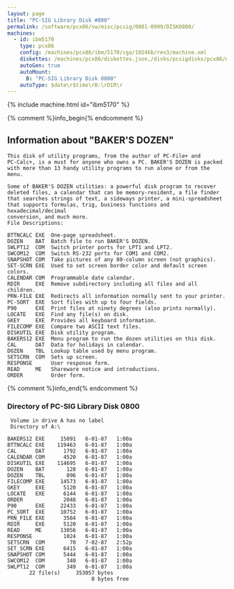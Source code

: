 ```yaml
---
layout: page
title: "PC-SIG Library Disk #800"
permalink: /software/pcx86/sw/misc/pcsig/0001-0999/DISK0800/
machines:
  - id: ibm5170
    type: pcx86
    config: /machines/pcx86/ibm/5170/cga/1024kb/rev3/machine.xml
    diskettes: /machines/pcx86/diskettes.json,/disks/pcsigdisks/pcx86/diskettes.json
    autoGen: true
    autoMount:
      B: "PC-SIG Library Disk 0800"
    autoType: $date\r$time\rB:\rDIR\r
---
```


{% include machine.html id="ibm5170" %}

{% comment %}info_begin{% endcomment %}

## Information about "BAKER'S DOZEN"

    This disk of utility programs, from the author of PC-File+ and
    PC-Calc+, is a must for anyone who owns a PC. BAKER'S DOZEN is packed
    with more than 13 handy utility programs to run alone or from the menu.
    
    Some of BAKER'S DOZEN utilities: a powerful disk program to recover
    deleted files, a calendar that can be memory-resident, a file finder
    that searches strings of text, a sideways printer, a mini-spreadsheet
    that supports formulas, trig, business functions and hexadecimal/decimal
    conversion, and much more.
    File Descriptions:
    
    BTTNCALC EXE  One-page spreadsheet.
    DOZEN    BAT  Batch file to run BAKER'S DOZEN.
    SWLPT12  COM  Switch printer ports for LPT1 and LPT2.
    SWCOM12  COM  Switch RS-232 ports for COM1 and COM2.
    SNAPSHOT COM  Take pictures of any 80-column screen (not graphics).
    SET-SCRN EXE  Used to set screen border color and default screen colors.
    CALENDAR COM  Programmable date calendar.
    RDIR     EXE  Remove subdirectory including all files and all children.
    PRN-FILE EXE  Redirects all information normally sent to your printer.
    PC-SORT  EXE  Sort files with up to four fields.
    P90      EXE  Print files at ninety degrees (also prints normally).
    LOCATE   EXE  Find any file(s) on disk.
    GKEY     EXE  Provides all keyboard information.
    FILECOMP EXE  Compare two ASCII text files.
    DISKUTIL EXE  Disk utility program.
    BAKERS12 EXE  Menu program to run the dozen utilities on this disk.
    CAL      DAT  Data for holidays in calendar.
    DOZEN    TBL  Lookup table used by menu program.
    SETSCRN  COM  Sets up screen.
    RESPONSE      User response form.
    READ     ME   Shareware notice and introductions.
    ORDER         Order form.
{% comment %}info_end{% endcomment %}


### Directory of PC-SIG Library Disk 0800

     Volume in drive A has no label
     Directory of A:\

    BAKERS12 EXE     15091   6-01-87   1:00a
    BTTNCALC EXE    119463   6-01-87   1:00a
    CAL      DAT      1792   6-01-87   1:00a
    CALENDAR COM      4520   6-01-87   1:00a
    DISKUTIL EXE    114695   6-01-87   1:00a
    DOZEN    BAT       128   6-01-87   1:00a
    DOZEN    TBL       896   6-01-87   1:00a
    FILECOMP EXE     14573   6-01-87   1:00a
    GKEY     EXE      5120   6-01-87   1:00a
    LOCATE   EXE      6144   6-01-87   1:00a
    ORDER             2048   6-01-87   1:00a
    P90      EXE     22433   6-01-87   1:00a
    PC_SORT  EXE     10752   6-01-87   1:00a
    PRN_FILE EXE      3584   6-01-87   1:00a
    RDIR     EXE      5120   6-01-87   1:00a
    READ     ME      13056   6-01-87   1:00a
    RESPONSE          1024   6-01-87   1:00a
    SETSCRN  COM        70   7-02-87   2:52p
    SET_SCRN EXE      6415   6-01-87   1:00a
    SNAPSHOT COM      5444   6-01-87   1:00a
    SWCOM12  COM       340   6-01-87   1:00a
    SWLPT12  COM       349   6-01-87   1:00a
           22 file(s)     353057 bytes
                               0 bytes free
